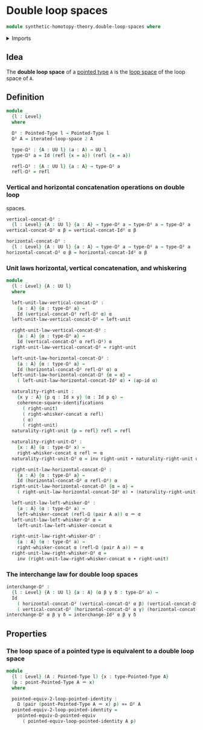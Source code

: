 # Double loop spaces

```agda
module synthetic-homotopy-theory.double-loop-spaces where
```

<details><summary>Imports</summary>

```agda
open import foundation.action-on-identifications-functions
open import foundation.commuting-squares-of-identifications
open import foundation.dependent-pair-types
open import foundation.identity-types
open import foundation.path-algebra
open import foundation.universe-levels
open import foundation.whiskering-identifications-concatenation

open import structured-types.pointed-equivalences
open import structured-types.pointed-types

open import synthetic-homotopy-theory.functoriality-loop-spaces
open import synthetic-homotopy-theory.iterated-loop-spaces
open import synthetic-homotopy-theory.loop-spaces
```

</details>

## Idea

The **double loop space** of a [pointed type](structured-types.pointed-types.md)
`A` is the [loop space](synthetic-homotopy-theory.loop-spaces.md) of the loop
space of `A`.

## Definition

```agda
module _
  {l : Level}
  where

  Ω² : Pointed-Type l → Pointed-Type l
  Ω² A = iterated-loop-space 2 A

  type-Ω² : {A : UU l} (a : A) → UU l
  type-Ω² a = Id (refl {x = a}) (refl {x = a})

  refl-Ω² : {A : UU l} {a : A} → type-Ω² a
  refl-Ω² = refl
```

### Vertical and horizontal concatenation operations on double loop

spaces.

```agda
vertical-concat-Ω² :
  {l : Level} {A : UU l} {a : A} → type-Ω² a → type-Ω² a → type-Ω² a
vertical-concat-Ω² α β = vertical-concat-Id² α β

horizontal-concat-Ω² :
  {l : Level} {A : UU l} {a : A} → type-Ω² a → type-Ω² a → type-Ω² a
horizontal-concat-Ω² α β = horizontal-concat-Id² α β
```

### Unit laws horizontal, vertical concatenation, and whiskering

```agda
module _
  {l : Level} {A : UU l}
  where

  left-unit-law-vertical-concat-Ω² :
    {a : A} {α : type-Ω² a} →
    Id (vertical-concat-Ω² refl-Ω² α) α
  left-unit-law-vertical-concat-Ω² = left-unit

  right-unit-law-vertical-concat-Ω² :
    {a : A} {α : type-Ω² a} →
    Id (vertical-concat-Ω² α refl-Ω²) α
  right-unit-law-vertical-concat-Ω² = right-unit

  left-unit-law-horizontal-concat-Ω² :
    {a : A} {α : type-Ω² a} →
    Id (horizontal-concat-Ω² refl-Ω² α) α
  left-unit-law-horizontal-concat-Ω² {α = α} =
    ( left-unit-law-horizontal-concat-Id² α) ∙ (ap-id α)

  naturality-right-unit :
    {x y : A} {p q : Id x y} (α : Id p q) →
    coherence-square-identifications
      ( right-unit)
      ( right-whisker-concat α refl)
      ( α)
      ( right-unit)
  naturality-right-unit {p = refl} refl = refl

  naturality-right-unit-Ω² :
    {x : A} (α : type-Ω² x) →
    right-whisker-concat α refl ＝ α
  naturality-right-unit-Ω² α = inv right-unit ∙ naturality-right-unit α

  right-unit-law-horizontal-concat-Ω² :
    {a : A} {α : type-Ω² a} →
    Id (horizontal-concat-Ω² α refl-Ω²) α
  right-unit-law-horizontal-concat-Ω² {α = α} =
    ( right-unit-law-horizontal-concat-Id² α) ∙ (naturality-right-unit-Ω² α)

  left-unit-law-left-whisker-Ω² :
    {a : A} (α : type-Ω² a) →
    left-whisker-concat (refl-Ω (pair A a)) α ＝ α
  left-unit-law-left-whisker-Ω² α =
    left-unit-law-left-whisker-concat α

  right-unit-law-right-whisker-Ω² :
    {a : A} (α : type-Ω² a) →
    right-whisker-concat α (refl-Ω (pair A a)) ＝ α
  right-unit-law-right-whisker-Ω² α =
    inv (right-unit-law-right-whisker-concat α ∙ right-unit)
```

### The interchange law for double loop spaces

```agda
interchange-Ω² :
  {l : Level} {A : UU l} {a : A} (α β γ δ : type-Ω² a) →
  Id
    ( horizontal-concat-Ω² (vertical-concat-Ω² α β) (vertical-concat-Ω² γ δ))
    ( vertical-concat-Ω² (horizontal-concat-Ω² α γ) (horizontal-concat-Ω² β δ))
interchange-Ω² α β γ δ = interchange-Id² α β γ δ
```

## Properties

### The loop space of a pointed type is equivalent to a double loop space

```agda
module _
  {l : Level} (A : Pointed-Type l) {x : type-Pointed-Type A}
  (p : point-Pointed-Type A ＝ x)
  where

  pointed-equiv-2-loop-pointed-identity :
    Ω (pair (point-Pointed-Type A ＝ x) p) ≃∗ Ω² A
  pointed-equiv-2-loop-pointed-identity =
    pointed-equiv-Ω-pointed-equiv
      ( pointed-equiv-loop-pointed-identity A p)
```

